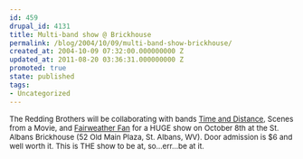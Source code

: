 ```yaml
---
id: 459
drupal_id: 4131
title: Multi-band show @ Brickhouse
permalink: /blog/2004/10/09/multi-band-show-brickhouse/
created_at: 2004-10-09 07:32:00.000000000 Z
updated_at: 2011-08-20 03:36:31.000000000 Z
promoted: true
state: published
tags:
- Uncategorized
---
```

<font size="2">The Redding Brothers will be collaborating with bands <a href="http://www.timeanddistance.com/" target="_blank">Time and Distance</a>, Scenes from a Movie, and <a href="http://www.fairweatherfan.net/" target="_blank">Fairweather Fan</a> for a HUGE show on October 8th at the St. Albans Brickhouse (52 Old Main Plaza, St. Albans, WV). Door admission is $6 and well worth it. This is THE show to be at, so...err...be at it.</font>
